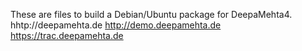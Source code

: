 These are files to build a Debian/Ubuntu package for DeepaMehta4.
hhtp://deepamehta.de
http://demo.deepamehta.de
https://trac.deepamehta.de
